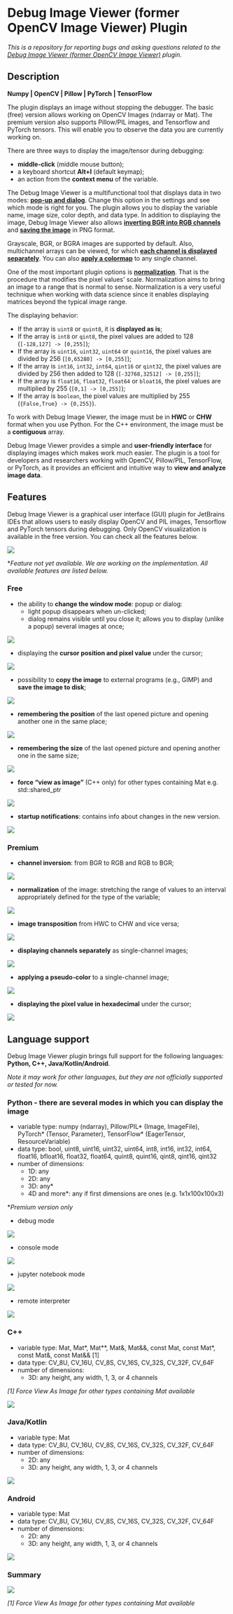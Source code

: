 # Debug Image Viewer (former OpenCV Image Viewer) Plugin

*This is a repository for reporting bugs and asking questions related to the [Debug Image Viewer (former OpenCV Image Viewer)](https://plugins.jetbrains.com/plugin/14371-opencv-image-viewer) plugin.*

## Description

**Numpy | OpenCV | Pillow | PyTorch | TensorFlow** 

The plugin displays an image without stopping the debugger. The basic (free) version allows working on OpenCV Images (ndarray or Mat). The premium version also supports Pillow/PIL images, and Tensorflow and PyTorch tensors. This will enable you to observe the data you are currently working on.

There are three ways to display the image/tensor during debugging:
- **middle-click** (middle mouse button);
- a keyboard shortcut **Alt+I** (default keymap);
- an action from the **context menu** of the variable.

The Debug Image Viewer is a multifunctional tool that displays data in two modes: [**pop-up and dialog**](https://plugins.jetbrains.com/plugin/14371-opencv-image-viewer/features). Change this option in the settings and see which mode is right for you. The plugin allows you to display the variable name, image size, color depth, and data type. In addition to displaying the image, Debug Image Viewer also allows [**inverting BGR into RGB channels**](https://plugins.jetbrains.com/plugin/14371-opencv-image-viewer/features) and [**saving the image**](https://plugins.jetbrains.com/plugin/14371-opencv-image-viewer/features) in PNG format. 

Grayscale, BGR, or BGRA images are supported by default. Also, multichannel arrays can be viewed, for which [**each channel is displayed separately**](https://plugins.jetbrains.com/plugin/14371-opencv-image-viewer/features). You can also [**apply a colormap**](https://plugins.jetbrains.com/plugin/14371-opencv-image-viewer/features) to any single channel.

One of the most important plugin options is [**normalization**](https://plugins.jetbrains.com/plugin/14371-opencv-image-viewer/features). That is the procedure that modifies the pixel values' scale. Normalization aims to bring an image to a range that is normal to sense. Normalization is a very useful technique when working with data science since it enables displaying matrices beyond the typical image range.

The displaying behavior:
- If the array is `uint8` or `quint8`, it is **displayed as is**;
- If the array is `int8` or `qint8`, the pixel values are added to 128 (`[-128,127] -> [0,255]`);
- If the array is `uint16`, `uint32`, `uint64` or `quint16`, the pixel values are divided by 256 (`[0,65280] -> [0,255]`);
- If the array is `int16`, `int32`, `int64`, `qint16` or `qint32`, the pixel values are divided by 256 then added to 128 (`[-32768,32512] -> [0,255]`);
- If the array is `float16`, `float32`, `float64` or `bloat16`, the pixel values are multiplied by 255 (`[0,1] -> [0,255]`);
- If the array is `boolean`, the pixel values are multiplied by 255 (`{False,True} -> {0,255}`).

To work with Debug Image Viewer, the image must be in **HWC** or **CHW** format when you use Python. For the C++ environment, the image must be a **contiguous** array.

Debug Image Viewer provides a simple and **user-friendly interface** for displaying images which makes work much easier. The plugin is a tool for developers and researchers working with OpenCV, Pillow/PIL, TensorFlow, or PyTorch, as it provides an efficient and intuitive way to **view and analyze image data**.

## Features

Debug Image Viewer is a graphical user interface (GUI) plugin for JetBrains IDEs that allows users to easily display OpenCV and PIL images, Tensorflow and PyTorch tensors during debugging. Only OpenCV visualization is available in the free version. You can check all the features below.

![](https://plugins.jetbrains.com/files/14371/2032-page/40b014c8-b3b2-4ae5-9703-e724aabec4ff)

**Feature not yet available. We are working on the implementation. All available features are listed below.*

### Free

- the ability to **change the window mode**: popup or dialog:
    - light popup disappears when un-clicked; 
    - dialog remains visible until you close it; allows you to display (unlike a popup) several images at once;

![](https://plugins.jetbrains.com/files/14371/2032-page/bce1aac9-1f57-426e-bcef-653733d0398a)

- displaying the **cursor position and pixel value** under the cursor;

![](https://plugins.jetbrains.com/files/14371/2032-page/25d03827-4973-4c9a-8897-1c7b2b0354f5)

- possibility to **copy the image** to external programs (e.g., GIMP) and **save the image to disk**;

![](https://plugins.jetbrains.com/files/14371/2032-page/72c6e071-f10d-4eb9-a1d0-0efb156a38e9)

- **remembering the position** of the last opened picture and opening another one in the same place;

![](https://plugins.jetbrains.com/files/14371/2032-page/6e63ac6c-7ec5-4826-ade3-a17874fd9bcd)

- **remembering the size** of the last opened picture and opening another one in the same size;

![](https://plugins.jetbrains.com/files/14371/2032-page/209af9c3-8ac7-47b4-9cd6-856f8bbedc18)

- **force “view as image”** (C++ only) for other types containing Mat e.g. std::shared_ptr<Mat>

![](https://plugins.jetbrains.com/files/14371/2032-page/61a2f638-f6de-4cd2-86eb-21b650a867e4)

- **startup notifications**: contains info about changes in the new version.

![](https://plugins.jetbrains.com/files/14371/2032-page/7c7ab092-5656-4f74-82fe-fc77b011c302)

### Premium

- **channel inversion**: from BGR to RGB and RGB to BGR;

![](https://plugins.jetbrains.com/files/14371/2032-page/eb285c21-db6a-4bb5-8fe5-70d99b1918ff)

- **normalization** of the image: stretching the range of values to an interval appropriately defined for the type of the variable;

![](https://plugins.jetbrains.com/files/14371/2032-page/ea243ddc-4346-41c3-90b3-94462e494e8d)

- **image transposition** from HWC to CHW and vice versa;

![](https://plugins.jetbrains.com/files/14371/2032-page/056b3b73-57a8-4562-915a-265df9fb60d7)

- **displaying channels separately** as single-channel images;

![](https://plugins.jetbrains.com/files/14371/2032-page/f959e3af-d0e1-4e2a-a145-4cd18838af37)

- **applying a pseudo-color** to a single-channel image;

![](https://plugins.jetbrains.com/files/14371/2032-page/65d4d0d2-2080-43d1-a902-8f4d5dfe621f)

- **displaying the pixel value in hexadecimal** under the cursor;

![](https://plugins.jetbrains.com/files/14371/2032-page/9529dc3f-1c5e-440e-a767-81d69797f22a)

## Language support

Debug Image Viewer plugin brings full support for the following languages: **Python, C++, Java/Kotlin/Android**. 

*Note it may work for other languages, but they are not officially supported or tested for now.*

### Python - there are several modes in which you can display the image
- variable type: numpy (ndarray), Pillow/PIL* (Image, ImageFile), PyTorch* (Tensor, Parameter), TensorFlow* (EagerTensor, ResourceVariable)
- data type: bool, uint8, uint16, uint32, uint64, int8, int16, int32, int64, float16, bfloat16, float32, float64, quint8, quint16, qint8, qint16, qint32
- number of dimensions:
    - 1D: any
    - 2D: any
    - 3D: any*
    - 4D and more*: any if first dimensions are ones (e.g. 1x1x100x100x3) 

**Premium version only*

* debug mode 

![](https://plugins.jetbrains.com/files/14371/2031-page/bc6df863-8c3b-4108-8cb8-32f73678dfaa)

* console mode

![](https://plugins.jetbrains.com/files/14371/2031-page/5c68f436-30a5-47af-83b5-41712988471d)

*  jupyter notebook mode

![](https://plugins.jetbrains.com/files/14371/2031-page/3e1ee3a9-4f59-4478-a78a-1c71cc3c85eb)

* remote interpreter

![](https://plugins.jetbrains.com/files/14371/2031-page/e17359b2-8961-4279-a518-acbc3f7e8c4d)

### C++
- variable type: Mat, Mat*, Mat**, Mat&, Mat&&, const Mat, const Mat*, const Mat&, const Mat&& [1]
- data type: CV_8U, CV_16U, CV_8S, CV_16S, CV_32S, CV_32F, CV_64F
- number of dimensions:
    - 3D: any height, any width, 1, 3, or 4 channels

*[1] Force View As Image for other types containing Mat available*

![](https://plugins.jetbrains.com/files/14371/2031-page/3cb11b81-0bc9-4b61-9d97-b1aa2ae550ce)

### Java/Kotlin
- variable type: Mat
- data type: CV_8U, CV_16U, CV_8S, CV_16S, CV_32S, CV_32F, CV_64F
- number of dimensions:
    - 2D: any
    - 3D: any height, any width, 1, 3, or 4 channels

![](https://plugins.jetbrains.com/files/14371/2031-page/3893046f-caf8-446f-899d-f505e6d98635)

### Android
- variable type: Mat
- data type: CV_8U, CV_16U, CV_8S, CV_16S, CV_32S, CV_32F, CV_64F
- number of dimensions:
    - 2D: any
    - 3D: any height, any width, 1, 3, or 4 channels

![](https://plugins.jetbrains.com/files/14371/2031-page/5496a05c-1e8e-445a-859b-9df0b9f55ac0)

### Summary

![](https://plugins.jetbrains.com/files/14371/2031-page/a9acab55-bc9c-41a2-a286-4145420c690d)

*[1] Force View As Image for other types containing Mat available*
